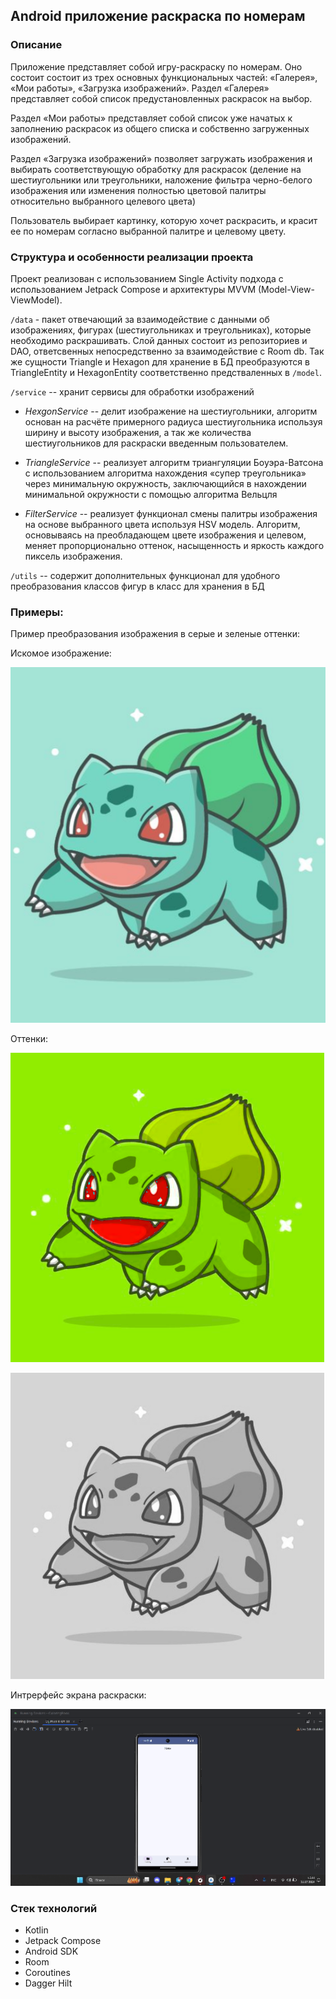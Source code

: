 ## Android приложение раскраска по номерам

### Описание

Приложение представляет собой игру-раскраску по номерам.
Оно состоит состоит из трех основных функциональных частей: «Галерея», «Мои работы», «Загрузка изображений».
Раздел «Галерея» представляет собой список предустановленных раскрасок на выбор.

Раздел «Мои работы» представляет собой список уже начатых к заполнению раскрасок из общего списка и собственно загруженных изображений.

Раздел «Загрузка изображений» позволяет загружать изображения и выбирать соответствующую обработку для раскрасок (деление на шестиугольники или треугольники, наложение фильтра черно-белого изображения или изменения полностью цветовой палитры относительно выбранного целевого цвета)

Пользователь выбирает картинку, которую хочет раскрасить, и красит ее по номерам согласно выбранной палитре и целевому цвету. 



### Структура и особенности реализации проекта

Проект реализован с использованием Single Activity подхода с использованием Jetpack Compose и архитектуры MVVM (Model-View-ViewModel).

`/data` - пакет отвечающий за взаимодействие с данными об изображениях, фигурах (шестиугольниках и треугольниках), которые необходимо раскрашивать.
Слой данных состоит из репозиториев и DAO, ответсвенных непосредственно за взаимодействие с Room db. Так же сущности Triangle и Hexagon для хранение в БД 
преобразуются в TriangleEntity и HexagonEntity соответственно предстваленных в `/model`.

`/service` -- хранит сервисы для обработки изображений

* _HexgonService_ -- делит изображение на шестиугольники, алгоритм основан на расчёте примерного радиуса шестиугольника используя ширину и высоту изображения, 
а так же количества шестиугольников для раскраски введенным пользователем.

* _TriangleService_ -- реализует алгоритм триангуляции Боуэра-Ватсона c использованием 
алгоритма нахождения «супер треугольника» через минимальную окружность, заключающийся 
в нахождении минимальной окружности с помощью алгоритма Вельцля

* _FilterService_ -- реализует функционал смены палитры изображения на основе выбранного цвета используя HSV модель.
Алгоритм, основываясь на преобладающем цвете изображения и целевом, меняет пропорционально оттенок, насыщенность и яркость 
каждого пиксель изображения.

`/utils` -- содержит дополнительных функционал для удобного преобразования классов фигур в класс для хранения в БД

###  Примеры:

Пример преобразования изображения в серые и зеленые оттенки:

Искомое изображение: 

![img_6.png](img/img_6.png)

Оттенки:

![img_4.png](img/img_4.png)

![img_5.png](img/img_5.png)


Интрерфейс экрана раскраски:

![new.gif](img/new.gif)


### Cтек технологий

- Kotlin
- Jetpack Compose
- Android SDK
- Room
- Coroutines
- Dagger Hilt